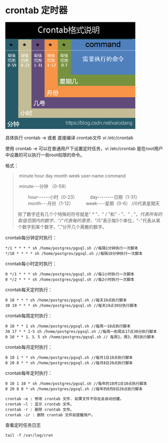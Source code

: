 # crontab 定时器

![20200924143535544](images/20200924143535544.png)

具体执行 crontab -e 或者 直接编译 crontab文件 vi /etc/crontab

使用 crontab -e 可以在普通用户下设置定时任务，vi /etc/crontab 是在root用户中设置的可以执行一些root权限的命令。

格式：

> ​		minute hour day month week user-name command
>
> ​				minute---分钟 （0-59）
>
> 　		　hour------小时（0-23）
> 　	　	day--------日期（1-31）
> 　		　month---月份（1-12）
> 　	　	week----星期（0-6） //0代表星期天	
>
> 除了数字还有几个个特殊的符号就是" * "、" / "和" - "、" , "，*代表所有的取值范围内的数字，"/"代表每的意思，"*/5"表示每5个单位，"-"代表从某个数字到某个数字，","分开几个离散的数字。

crontab每分钟定时执行：

```
*/1 * * * * sh /home/postgres/pgsql.sh //每隔1分钟执行一次脚本
*/10 * * * * sh /home/postgres/pgsql.sh //每隔10分钟执行一次脚本
```

crontab每小时定时执行：

```
0 */1 * * * sh /home/postgres/pgsql.sh //每1小时执行一次脚本
0 */2 * * * sh /home/postgres/pgsql.sh //每2小时执行一次脚本
```

crontab每天定时执行：

```
0 10 * * * sh /home/postgres/pgsql.sh //每天10点执行脚本
30 19 * * * sh /home/postgres/pgsql.sh //每天19点30分执行脚本
```

crontab每周定时执行：

```
0 10 * * 1 sh /home/postgres/pgsql.sh //每周一10点执行脚本
30 17 * * 1-5 sh /home/postgres/pgsql.sh //每周一到周五17点30分执行脚本
0 10 * * 1、3、5 sh /home/postgres/pgsql.sh // 每周1，周3，周5执行脚本
```

crontab每月定时执行：

```
0 10 1 * * sh /home/postgres/pgsql.sh //每月1日10点执行脚本
0 20 8 * * sh /home/postgres/pgsql.sh //每月8日20点执行脚本
```

crontab每年定时执行：

```
0 10 1 10 * sh /home/postgres/pgsql.sh //每年的10月1日10点执行脚本
0 20 8 8 * sh /home/postgres/pgsql.sh //每年的8月8日20点执行脚本
```



```
crontab –e : 修改 crontab 文件. 如果文件不存在会自动创建。 
crontab –l : 显示 crontab 文件。 
crontab -r : 删除 crontab 文件。
crontab -ir : 删除 crontab 文件前提醒用户。
```

查看定时任务日志 

```
tail -f /var/log/cron
```
